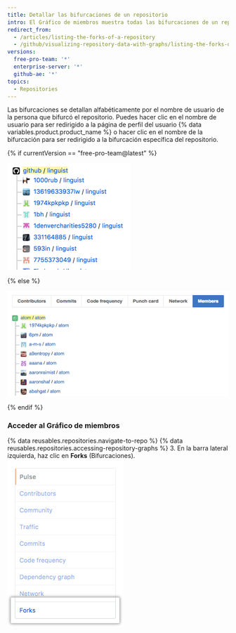 ```yaml
---
title: Detallar las bifurcaciones de un repositorio
intro: El Gráfico de miembros muestra todas las bifurcaciones de un repositorio.
redirect_from:
  - /articles/listing-the-forks-of-a-repository
  - /github/visualizing-repository-data-with-graphs/listing-the-forks-of-a-repository
versions:
  free-pro-team: '*'
  enterprise-server: '*'
  github-ae: '*'
topics:
  - Repositories
---
```


Las bifurcaciones se detallan alfabéticamente por el nombre de usuario de la persona que bifurcó el repositorio. Puedes hacer clic en el nombre de usuario para ser redirigido a la página de perfil del usuario {% data variables.product.product_name %} o hacer clic en el nombre de la bifurcación para ser redirigido a la bifurcación específica del repositorio.

{% if currentVersion == "free-pro-team@latest" %}

![Gráfico de miembros del repositorio](/assets/images/help/graphs/repo_forks_graph_dotcom.png)

{% else %}

![Gráfico de miembros del repositorio](/assets/images/help/graphs/repo_members_graph.png)

{% endif %}

### Acceder al Gráfico de miembros

{% data reusables.repositories.navigate-to-repo %}
{% data reusables.repositories.accessing-repository-graphs %}
3. En la barra lateral izquierda, haz clic en **Forks** (Bifurcaciones). ![Pestaña Forks (Bifurcaciones)](/assets/images/help/graphs/graphs-sidebar-forks-tab.png)
